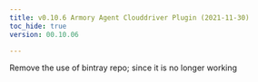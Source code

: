 ```yaml
---
title: v0.10.6 Armory Agent Clouddriver Plugin (2021-11-30)
toc_hide: true
version: 00.10.06

---
```


Remove the use of bintray repo; since it is no longer working
